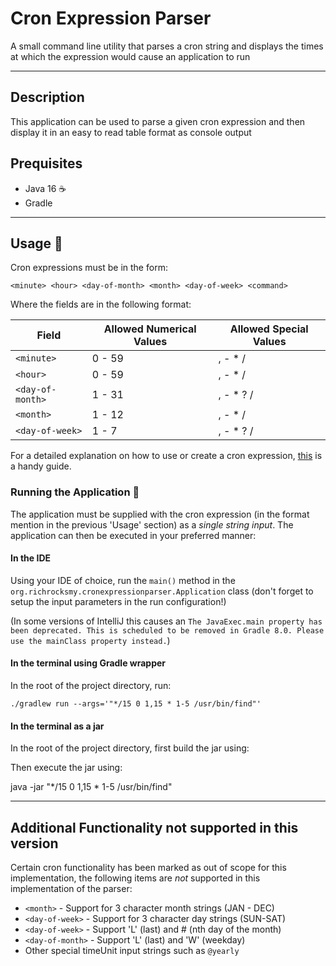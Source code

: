 # Cron Expression Parser

A small command line utility that parses a cron string and displays the times at which the expression would cause an application to run

---

## Description

This application can be used to parse a given cron expression and then display it in an easy to read table format as console output

## Prequisites

- Java 16 :coffee:
- Gradle

---

## Usage :notebook_with_decorative_cover:

Cron expressions must be in the form:

```<minute> <hour> <day-of-month> <month> <day-of-week> <command>```

Where the fields are in the following format:

| Field               | Allowed Numerical Values | Allowed Special Values |
|---------------------|--------------------------|------------------------|
|```<minute>```       | 0 - 59                   |, - * /                 |
|```<hour>```         | 0 - 59                   |, - * /                 |
|```<day-of-month>``` | 1 - 31                   |, - * ? /               |
|```<month>```        | 1 - 12                   |, - * /                 |
|```<day-of-week>```  | 1 - 7                    |, - * ? /               |

For a detailed explanation on how to use or create a cron expression, [this](https://crontogo.com/blog/the-complete-guide-to-cron/) is a handy guide.

### Running the Application :rocket:

The application must be supplied with the cron expression (in the format mention in the previous 'Usage' section) as a *single string input*. The application can then
be executed in your preferred manner:

#### In the IDE

Using your IDE of choice, run the ```main()``` method in the ```org.richrocksmy.cronexpressionparser.Application``` class (don't forget to setup the input parameters in the run configuration!)

(In some versions of IntelliJ this causes an ```The JavaExec.main property has been deprecated. This is scheduled to be removed in Gradle 8.0. Please use the mainClass property instead.```)

#### In the terminal using Gradle wrapper

In the root of the project directory, run:

```./gradlew run --args='"*/15 0 1,15 * 1-5 /usr/bin/find"'```

#### In the terminal as a jar

In the root of the project directory, first build the jar using:


Then execute the jar using:

java -jar "*/15 0 1,15 * 1-5 /usr/bin/find"


---

## Additional Functionality not supported in this version

Certain cron functionality has been marked as out of scope for this implementation, the following items are _not_ supported in this implementation of the parser:

- ```<month>``` - Support for 3 character month strings (JAN - DEC) <br>
- ```<day-of-week>``` - Support for 3 character day strings (SUN-SAT) <br>
- ```<day-of-week>``` - Support 'L' (last) and # (nth day of the month) <br>
- ```<day-of-month>``` - Support 'L' (last) and 'W' (weekday) <br>
- Other special timeUnit input strings such as ```@yearly```
